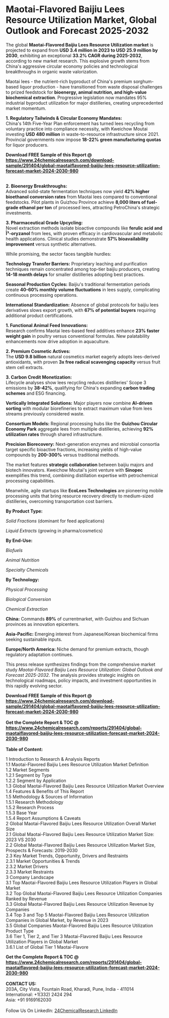 <h1>Maotai-Flavored Baijiu Lees Resource Utilization Market, Global Outlook and Forecast 2025-2032</h1><p>The global <strong>Maotai-Flavored Baijiu Lees Resource Utilization market</strong> is projected to expand from <strong>USD 3.4 million in 2023 to USD 25.9 million by 2030</strong>, exhibiting an exceptional <strong>33.2% CAGR during 2025-2032</strong>, according to new market research. This explosive growth stems from China's aggressive circular economy policies and technological breakthroughs in organic waste valorization.</p><p>Maotai lees - the nutrient-rich byproduct of China's premium sorghum-based liquor production - have transitioned from waste disposal challenges to prized feedstock for <strong>bioenergy, animal nutrition, and high-value biochemical extraction</strong>. Progressive legislation now mandates 95% industrial byproduct utilization for major distilleries, creating unprecedented market momentum.</p><p><strong>1. Regulatory Tailwinds &amp; Circular Economy Mandates:</strong><br>
China's 14th Five-Year Plan enforcement has turned lees recycling from voluntary practice into compliance necessity, with Kweichow Moutai investing <strong>USD 480 million</strong> in waste-to-resource infrastructure since 2021. Provincial governments now impose <strong>18-22% green manufacturing quotas</strong> for liquor producers.</p><div><b>Download FREE Sample of this Report @ 
            <a href="https://www.24chemicalresearch.com/download-sample/291404/global-maotaiflavored-baijiu-lees-resource-utilization-forecast-market-2024-2030-980">
            https://www.24chemicalresearch.com/download-sample/291404/global-maotaiflavored-baijiu-lees-resource-utilization-forecast-market-2024-2030-980</a></b></div><br><p><strong>2. Bioenergy Breakthroughs:</strong><br>
Advanced solid-state fermentation techniques now yield <strong>42% higher bioethanol conversion rates</strong> from Maotai lees compared to conventional feedstocks. Pilot plants in Guizhou Province achieve <strong>8,000 liters of fuel-grade ethanol per ton</strong> of processed lees, attracting PetroChina's strategic investments.</p><p><strong>3. Pharmaceutical Grade Upcycling:</strong><br>
Novel extraction methods isolate bioactive compounds like <strong>ferulic acid and Î³-oryzanol</strong> from lees, with proven efficacy in cardiovascular and metabolic health applications. Clinical studies demonstrate <strong>57% bioavailability improvement</strong> versus synthetic alternatives.</p><p>While promising, the sector faces tangible hurdles:</p><p><strong>Technology Transfer Barriers:</strong> Proprietary leaching and purification techniques remain concentrated among top-tier baijiu producers, creating <strong>14-18 month delays</strong> for smaller distilleries adopting best practices.</p><p><strong>Seasonal Production Cycles:</strong> Baijiu's traditional fermentation periods create <strong>40-60% monthly volume fluctuations</strong> in lees supply, complicating continuous processing operations.</p><p><strong>International Standardization:</strong> Absence of global protocols for baijiu lees derivatives slows export growth, with <strong>67% of potential buyers</strong> requiring additional product certifications.</p><p><strong>1. Functional Animal Feed Innovations:</strong><br>
Research confirms Maotai lees-based feed additives enhance <strong>23% faster weight gain</strong> in poultry versus conventional formulas. New palatability enhancements now drive adoption in aquaculture.</p><p><strong>2. Premium Cosmetic Actives:</strong><br>
The <strong>USD 9.8 billion</strong> natural cosmetics market eagerly adopts lees-derived antioxidants, with proven <strong>3x free radical scavenging capacity</strong> versus fruit stem cell extracts.</p><p><strong>3. Carbon Credit Monetization:</strong><br>
Lifecycle analyses show lees recycling reduces distilleries' Scope 3 emissions by <strong>38-42%</strong>, qualifying for China's expanding <strong>carbon trading schemes</strong> and ESG financing.</p><p><strong>Vertically Integrated Solutions:</strong> Major players now combine <strong>AI-driven sorting</strong> with modular biorefineries to extract maximum value from lees streams previously considered waste.</p><p><strong>Consortium Models:</strong> Regional processing hubs like the <strong>Guizhou Circular Economy Park</strong> aggregate lees from multiple distilleries, achieving <strong>92% utilization rates</strong> through shared infrastructure.</p><p><strong>Precision Biorecovery:</strong> Next-generation enzymes and microbial consortia target specific bioactive fractions, increasing yields of high-value compounds by <strong>200-300%</strong> versus traditional methods.</p><p>The market features <strong>strategic collaboration</strong> between baijiu majors and biotech innovators. Kweichow Moutai's joint venture with <strong>Sinopec</strong> exemplifies this trend, combining distillation expertise with petrochemical processing capabilities.</p><p>Meanwhile, agile startups like <strong>EcoLees Technologies</strong> are pioneering mobile processing units that bring resource recovery directly to medium-sized distilleries, overcoming transportation cost barriers.</p><p><strong>By Product Type:</strong></p><p><em>Solid Fractions</em> (dominant for feed applications)</p><p><em>Liquid Extracts</em> (growing in pharma/cosmetics)</p><p><strong>By End-Use:</strong></p><p><em>Biofuels</em></p><p><em>Animal Nutrition</em></p><p><em>Specialty Chemicals</em></p><p><strong>By Technology:</strong></p><p><em>Physical Processing</em></p><p><em>Biological Conversion</em></p><p><em>Chemical Extraction</em></p><p><strong>China:</strong> Commands <strong>89%</strong> of currentmarket, with Guizhou and Sichuan provinces as innovation epicenters.</p><p><strong>Asia-Pacific:</strong> Emerging interest from Japanese/Korean biochemical firms seeking sustainable inputs.</p><p><strong>Europe/North America:</strong> Niche demand for premium extracts, though regulatory adaptation continues.</p><p>This press release synthesizes findings from the comprehensive market study <em>Maotai-Flavored Baijiu Lees Resource Utilization: Global Outlook and Forecast 2025-2032</em>. The analysis provides strategic insights on technological roadmaps, policy impacts, and investment opportunities in this rapidly evolving sector.</p><div><b>Download FREE Sample of this Report @ 
            <a href="https://www.24chemicalresearch.com/download-sample/291404/global-maotaiflavored-baijiu-lees-resource-utilization-forecast-market-2024-2030-980">
            https://www.24chemicalresearch.com/download-sample/291404/global-maotaiflavored-baijiu-lees-resource-utilization-forecast-market-2024-2030-980</a></b></div><br><div><b>Get the Complete Report & TOC @ 
            <a href="https://www.24chemicalresearch.com/reports/291404/global-maotaiflavored-baijiu-lees-resource-utilization-forecast-market-2024-2030-980">
            https://www.24chemicalresearch.com/reports/291404/global-maotaiflavored-baijiu-lees-resource-utilization-forecast-market-2024-2030-980</a></b></div><br>
            <b>Table of Content:</b><p>1 Introduction to Research & Analysis Reports<br />
 1.1 Maotai-Flavored Baijiu Lees Resource Utilization Market Definition<br />
 1.2 Market Segments<br />
 1.2.1 Segment by Type<br />
 1.2.2 Segment by Application<br />
 1.3 Global Maotai-Flavored Baijiu Lees Resource Utilization Market Overview<br />
 1.4 Features & Benefits of This Report<br />
 1.5 Methodology & Sources of Information<br />
 1.5.1 Research Methodology<br />
 1.5.2 Research Process<br />
 1.5.3 Base Year<br />
 1.5.4 Report Assumptions & Caveats<br />
2 Global Maotai-Flavored Baijiu Lees Resource Utilization Overall Market Size<br />
 2.1 Global Maotai-Flavored Baijiu Lees Resource Utilization Market Size: 2023 VS 2030<br />
 2.2 Global Maotai-Flavored Baijiu Lees Resource Utilization Market Size, Prospects & Forecasts: 2019-2030<br />
 2.3 Key Market Trends, Opportunity, Drivers and Restraints<br />
 2.3.1 Market Opportunities & Trends<br />
 2.3.2 Market Drivers<br />
 2.3.3 Market Restraints<br />
3 Company Landscape<br />
 3.1 Top Maotai-Flavored Baijiu Lees Resource Utilization Players in Global Market<br />
 3.2 Top Global Maotai-Flavored Baijiu Lees Resource Utilization Companies Ranked by Revenue<br />
 3.3 Global Maotai-Flavored Baijiu Lees Resource Utilization Revenue by Companies<br />
 3.4 Top 3 and Top 5 Maotai-Flavored Baijiu Lees Resource Utilization Companies in Global Market, by Revenue in 2023<br />
 3.5 Global Companies Maotai-Flavored Baijiu Lees Resource Utilization Product Type<br />
 3.6 Tier 1, Tier 2, and Tier 3 Maotai-Flavored Baijiu Lees Resource Utilization Players in Global Market<br />
 3.6.1 List of Global Tier 1 Maotai-Flavore</p><div><b>Get the Complete Report & TOC @ 
            <a href="https://www.24chemicalresearch.com/reports/291404/global-maotaiflavored-baijiu-lees-resource-utilization-forecast-market-2024-2030-980">
            https://www.24chemicalresearch.com/reports/291404/global-maotaiflavored-baijiu-lees-resource-utilization-forecast-market-2024-2030-980</a></b></div><br><b>CONTACT US:</b><br>
            203A, City Vista, Fountain Road, Kharadi, Pune, India - 411014<br>
            International: +1(332) 2424 294<br>
            Asia: +91 9169162030 <br><br>
            Follow Us On LinkedIn: <a href="https://www.linkedin.com/company/24chemicalresearch/">24ChemicalResearch LinkedIn</a>